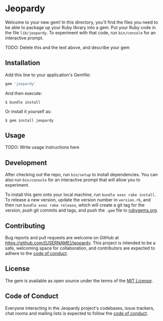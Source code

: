 # Jeopardy

Welcome to your new gem! In this directory, you'll find the files you need to be able to package up your Ruby library into a gem. Put your Ruby code in the file `lib/jeopardy`. To experiment with that code, run `bin/console` for an interactive prompt.

TODO: Delete this and the text above, and describe your gem

## Installation

Add this line to your application's Gemfile:

```ruby
gem 'jeopardy'
```

And then execute:

    $ bundle install

Or install it yourself as:

    $ gem install jeopardy

## Usage

TODO: Write usage instructions here

## Development

After checking out the repo, run `bin/setup` to install dependencies. You can also run `bin/console` for an interactive prompt that will allow you to experiment.

To install this gem onto your local machine, run `bundle exec rake install`. To release a new version, update the version number in `version.rb`, and then run `bundle exec rake release`, which will create a git tag for the version, push git commits and tags, and push the `.gem` file to [rubygems.org](https://rubygems.org).

## Contributing

Bug reports and pull requests are welcome on GitHub at https://github.com/[USERNAME]/jeopardy. This project is intended to be a safe, welcoming space for collaboration, and contributors are expected to adhere to the [code of conduct](https://github.com/[USERNAME]/jeopardy/blob/master/CODE_OF_CONDUCT.md).


## License

The gem is available as open source under the terms of the [MIT License](https://opensource.org/licenses/MIT).

## Code of Conduct

Everyone interacting in the Jeopardy project's codebases, issue trackers, chat rooms and mailing lists is expected to follow the [code of conduct](https://github.com/[USERNAME]/jeopardy/blob/master/CODE_OF_CONDUCT.md).
